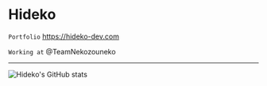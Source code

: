 # Hideko

` Portfolio ` https://hideko-dev.com

` Working at ` @TeamNekozouneko

----

![Hideko's GitHub stats](https://github-readme-stats.vercel.app/api?username=hideko-dev\&show_icons=true\&show=reviews,discussions_started,discussions_answered,prs_merged,prs_merged_percentage)
